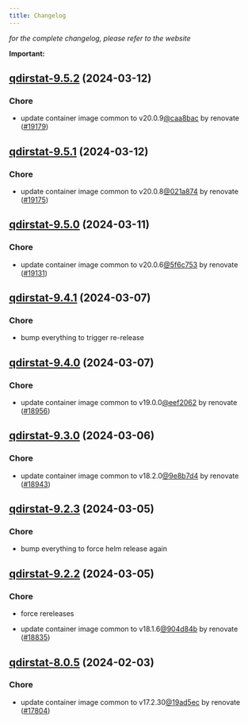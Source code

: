 ```yaml
---
title: Changelog
---
```



*for the complete changelog, please refer to the website*

**Important:**


## [qdirstat-9.5.2](https://github.com/truecharts/charts/compare/qdirstat-9.5.1...qdirstat-9.5.2) (2024-03-12)

### Chore



- update container image common to v20.0.9[@caa8bac](https://github.com/caa8bac) by renovate ([#19179](https://github.com/truecharts/charts/issues/19179))


## [qdirstat-9.5.1](https://github.com/truecharts/charts/compare/qdirstat-9.5.0...qdirstat-9.5.1) (2024-03-12)

### Chore



- update container image common to v20.0.8[@021a874](https://github.com/021a874) by renovate ([#19175](https://github.com/truecharts/charts/issues/19175))


## [qdirstat-9.5.0](https://github.com/truecharts/charts/compare/qdirstat-9.4.1...qdirstat-9.5.0) (2024-03-11)

### Chore



- update container image common to v20.0.6[@5f6c753](https://github.com/5f6c753) by renovate ([#19131](https://github.com/truecharts/charts/issues/19131))


## [qdirstat-9.4.1](https://github.com/truecharts/charts/compare/qdirstat-9.4.0...qdirstat-9.4.1) (2024-03-07)

### Chore



- bump everything to trigger re-release


## [qdirstat-9.4.0](https://github.com/truecharts/charts/compare/qdirstat-9.3.0...qdirstat-9.4.0) (2024-03-07)

### Chore



- update container image common to v19.0.0[@eef2062](https://github.com/eef2062) by renovate ([#18956](https://github.com/truecharts/charts/issues/18956))


## [qdirstat-9.3.0](https://github.com/truecharts/charts/compare/qdirstat-9.2.3...qdirstat-9.3.0) (2024-03-06)

### Chore



- update container image common to v18.2.0[@9e8b7d4](https://github.com/9e8b7d4) by renovate ([#18943](https://github.com/truecharts/charts/issues/18943))


## [qdirstat-9.2.3](https://github.com/truecharts/charts/compare/qdirstat-9.2.2...qdirstat-9.2.3) (2024-03-05)

### Chore



- bump everything to force helm release again


## [qdirstat-9.2.2](https://github.com/truecharts/charts/compare/qdirstat-9.2.0...qdirstat-9.2.2) (2024-03-05)

### Chore



- force rereleases

- update container image common to v18.1.6[@904d84b](https://github.com/904d84b) by renovate ([#18835](https://github.com/truecharts/charts/issues/18835))










## [qdirstat-8.0.5](https://github.com/truecharts/charts/compare/qdirstat-8.0.4...qdirstat-8.0.5) (2024-02-03)

### Chore



- update container image common to v17.2.30[@19ad5ec](https://github.com/19ad5ec) by renovate ([#17804](https://github.com/truecharts/charts/issues/17804))
